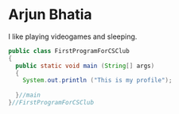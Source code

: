 # Arjun Bhatia

I like playing videogames and sleeping.

```java
public class FirstProgramForCSClub
{
  public static void main (String[] args)
  {
    System.out.println ("This is my profile");
    
  }//main
}//FirstProgramForCSClub
